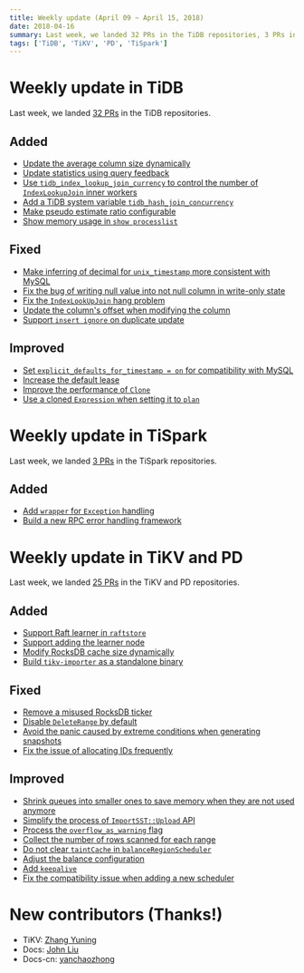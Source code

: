 ```yaml
---
title: Weekly update (April 09 ~ April 15, 2018)
date: 2018-04-16
summary: Last week, we landed 32 PRs in the TiDB repositories, 3 PRs in the TiSpark repositories, and 25 PRs in the TiKV and PD repositories.
tags: ['TiDB', 'TiKV', 'PD', 'TiSpark']
---
```


# Weekly update in TiDB

Last week, we landed [32 PRs](https://github.com/search?p=1&q=repo%3Apingcap%2Ftidb+is%3Apr+is%3Amerged+merged%3A2018-04-09..2018-04-15&type=Issues) in the TiDB repositories.

## Added

- [Update the average column size dynamically](https://github.com/pingcap/tidb/pull/6170)
- [Update statistics using query feedback](https://github.com/pingcap/tidb/pull/6197)
- [Use `tidb_index_lookup_join_currency` to control the number of `IndexLookupJoin` inner workers](https://github.com/pingcap/tidb/pull/6240)
- [Add a TiDB system variable `tidb_hash_join_concurrency`](https://github.com/pingcap/tidb/pull/6244)
- [Make pseudo estimate ratio configurable](https://github.com/pingcap/tidb/pull/6254)
- [Show memory usage in `show processlist`](https://github.com/pingcap/tidb/pull/6266)

## Fixed

- [Make inferring of decimal for `unix_timestamp` more consistent with MySQL](https://github.com/pingcap/tidb/pull/6233)
- [Fix the bug of writing null value into not null column in write-only state](https://github.com/pingcap/tidb/pull/6249)
- [Fix the `IndexLookUpJoin` hang problem](https://github.com/pingcap/tidb/pull/6267)
- [Update the column's offset when modifying the column](https://github.com/pingcap/tidb/pull/6274)
- [Support `insert ignore` on duplicate update](https://github.com/pingcap/tidb/pull/6283)

## Improved

- [Set `explicit_defaults_for_timestamp = on` for compatibility with MySQL](https://github.com/pingcap/tidb/pull/6238)
- [Increase the default lease](https://github.com/pingcap/tidb/pull/6255)
- [Improve the performance of `Clone`](https://github.com/pingcap/tidb/pull/6260)
- [Use a cloned `Expression` when setting it to `plan`](https://github.com/pingcap/tidb/pull/6263)

# Weekly update in TiSpark

Last week, we landed [3 PRs](https://github.com/pingcap/tispark/pulls?utf8=%E2%9C%93&q=is%3Apr+is%3Amerged+merged%3A2018-04-09..2018-04-15) in the TiSpark repositories.

## Added

- [Add `wrapper` for `Exception` handling](https://github.com/pingcap/tispark/pull/309)
- [Build a new RPC error handling framework](https://github.com/pingcap/tispark/pull/301)

# Weekly update in TiKV and PD

Last week, we landed [25 PRs](https://github.com/search?utf8=%E2%9C%93&q=repo%3Apingcap%2Ftikv+repo%3Apingcap%2Fpd+is%3Apr+is%3Amerged+merged%3A2018-04-09..2018-04-15) in the TiKV and PD repositories.

## Added

- [Support Raft learner in `raftstore`](https://github.com/pingcap/tikv/pull/2726)
- [Support adding the learner node](https://github.com/pingcap/pd/pull/896)
- [Modify RocksDB cache size dynamically](https://github.com/pingcap/tikv/pull/2921)
- [Build `tikv-importer` as a standalone binary](https://github.com/pingcap/tikv/pull/2919)

## Fixed

- [Remove a misused RocksDB ticker](https://github.com/pingcap/tikv/pull/2940)
- [Disable `DeleteRange` by default](https://github.com/pingcap/tikv/pull/2927)
- [Avoid the panic caused by extreme conditions when generating snapshots](https://github.com/pingcap/tikv/pull/2923)
- [Fix the issue of allocating IDs frequently](https://github.com/pingcap/pd/pull/1013)

## Improved

- [Shrink queues into smaller ones to save memory when they are not used anymore](https://github.com/pingcap/tikv/pull/2943)
- [Simplify the process of `ImportSST::Upload` API](https://github.com/pingcap/tikv/pull/2920)
- [Process the `overflow_as_warning` flag](https://github.com/pingcap/tikv/pull/2901)
- [Collect the number of rows scanned for each range](https://github.com/pingcap/tikv/pull/2878)
- [Do not clear `taintCache` in `balanceRegionScheduler`](https://github.com/pingcap/pd/pull/1017)
- [Adjust the balance configuration](https://github.com/pingcap/pd/pull/1016)
- [Add `keepalive`](https://github.com/pingcap/tikv/pull/2926)
- [Fix the compatibility issue when adding a new scheduler](https://github.com/pingcap/pd/pull/1010)

# New contributors (Thanks!)

- TiKV: [Zhang Yuning](https://github.com/codeworm96)
- Docs: [John Liu](https://github.com/elitecodegroovy)
- Docs-cn: [yanchaozhong](https://github.com/yanchaozhong)
